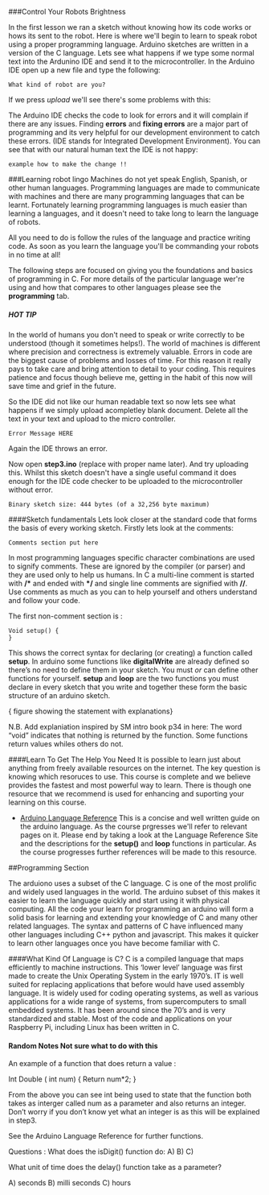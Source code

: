 ###Control Your Robots Brightness

In the first lesson we ran a sketch without knowing how its code works or hows its sent to the robot. Here is where we'll begin to learn to speak robot using a proper programming language. Arduino sketches are written in a version of the C language. Lets see what happens if we type some normal text into the Ardunino IDE and send it to the microcontroller.  In the Arduino IDE open up a new file and type the following:

```
What kind of robot are you?
```
If we press *upload* we'll see there's some problems with this:  

The Arduino IDE checks the code to look for errors and it will complain if there are any issues. Finding  **errors** and **fixing errors** are a major part of programming and its very helpful for our development environment to catch these errors. (IDE stands for Integrated Development Environment).    You can see that with our natural human text the IDE is not happy:

```
example how to make the change !!

```
###Learning robot lingo
Machines do not yet speak English, Spanish, or other human languages.   Programming languages are made to communicate with machines and there are many programming languages that can be learnt.   Fortunately learning programming languages is much easier than learning a  languages, and it doesn't need to take long to learn the language of robots. 

All you need to do is follow the rules of the language and practice writing code.   As soon as you learn the language you'll be  commanding your robots in no time at all! 

The following steps are focused on giving you the foundations and basics of programming in C. For more details of the particular language wer're using and how that compares to other languages please see the **programming** tab. 


##### HOT TIP
In the world of humans you don't need to speak or write correctly to be understood (though it sometimes helps!).  The world of machines is different where precision and correctness is extremely valuable.  Errors in code are the biggest cause of problems and losses of time.  For this reason it really pays to take care and bring attention to detail to your coding. This requires patience and focus though believe me, getting in the habit of this now will save time and grief in the future.

So the IDE did not like our human readable text so now lets see what happens if we simply upload acompletley blank document. Delete all the text in your text and upload to the micro controller. 

```
Error Message HERE
```

Again the IDE throws an error. 

Now open **step3.ino** (replace with proper name later). And try uploading this.  Whilst this sketch doesn't have a single useful command it does enough for the IDE code checker to be uploaded to the microcontroller without error. 

```
Binary sketch size: 444 bytes (of a 32,256 byte maximum)
```

####Sketch fundamentals
Lets look closer at the standard code that forms the basis of every working sketch. Firstly lets look at the comments:

```
Comments section put here
```

In most programming languages specific character combinations are used to signify comments. These are ignored by the compiler (or parser) and they are used only to help us humans.  In C a multi-line comment is started with **/\*** and ended with **\*/** and single line comments are signified with **//**.  Use comments as much as you can to help yourself and others understand and follow your code.

The first non-comment section is :

```
Void setup() {
}
```

This shows the correct syntax for declaring (or creating) a function called **setup**.  In arduino some functions like **digitalWrite** are already defined so there’s no need to define them in your sketch. You must *or* can define other functions for yourself.  **setup** and **loop** are the two functions you must declare in every sketch that you write and together these form the basic structure of an arduino sketch. 

{ figure showing the  statement with explanations}

N.B. Add explaniation inspired by SM intro book p34 in here:
The word “void” indicates that nothing is returned by the function. Some functions return values whiles others do not. 

####Learn To Get The Help You Need
It is possible to learn just about anything from freely available resources on the internet. The key question is knowing which resoruces to use. This course is complete and we believe provides the fastest and most powerful way to learn. There is though one  resource that we recommend is used for enhancing and suporting your learning on this course. 
- [Arduino Language Reference](www.arduino.cc/en/Reference/Setup) This is a concise and well written guide on the arduino language. As the course prgresses we'll refer to relevant pages on it. Please end by taking a look at the Language Reference Site and the descriptions for the **setup()** and **loop** functions in particular.  As the course progresses further references will be made to this resource. 


##Programming Section

The arduiono uses a subset of the C language. C is one of the most prolific and widely used languages in the world. The arduino subset of this makes it easier to learn the language quickly and start using it with physical computing.  All the code your learn for programming an arduino will form a solid basis for learning and extending your knowledge of C and many other related languages. The syntax and patterns of C have influenced many other languages including C++ python and javascript. This makes it quicker to learn other languages once you have become familiar with C. 

####What Kind Of Language is C?
 C is a compiled language that maps efficiently to machine instructions.  This ‘lower level’ language was first made to create the Unix Operating System in the early 1970’s.  IT is well suited for replacing applications that before would have used assembly language.  It is widely used for coding operating systems, as well as various applications for a wide range of systems, from supercomputers to small embedded systems. It has been around since the 70’s and is very standardized and stable.  Most of the code and applications on your Raspberry Pi, including Linux has been written in C. 




#### Random Notes Not sure what to do with this


An example of a function that does return a value :

Int Double ( int num) {
Return num*2;
} 

From the above you can see int being used to state that the function both takes as interger called num as a parameter and also returns an integer. Don’t worry if you don’t know yet what an integer is as this will be explained in step3. 


See the Arduino Language Reference for further functions.

Questions :
What does the isDigit() function do:
A)
B)
C)

What unit of time does the delay() function take as a parameter?

A) seconds 
B) milli seconds
C) hours 


